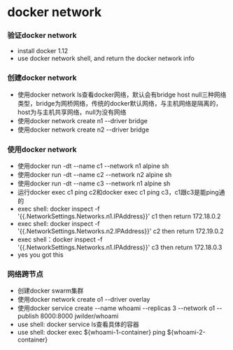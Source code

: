# docker network

### 验证docker network
- install docker 1.12
- use docker network shell, and return the docker network info

### 创建docker network
- 使用docker network ls查看docker网络，默认会有bridge host null三种网络类型，bridge为网桥网络，传统的docker默认网络，与主机网络是隔离的，host为与主机共享网络，null为没有网络
- 使用docker network create n1 --driver bridge
- 使用docker network create n2 --driver bridge

### 使用docker network
- 使用docker run -dt --name c1 --network n1 alpine sh
- 使用docker run -dt --name c2 --network n2 alpine sh
- 使用docker run -dt --name c3 --network n1 alpine sh
- 运行docker exec c1 ping c2和docker exec c1 ping c3，c1跟c3是能ping通的
- exec shell: docker inspect -f '{{.NetworkSettings.Networks.n1.IPAddress}}' c1   then return 172.18.0.2
- exec shell: docker inspect -f '{{.NetworkSettings.Networks.n2.IPAddress}}' c2   then return 172.19.0.2
- exec shell：docker inspect -f '{{.NetworkSettings.Networks.n1.IPAddress}}' c3   then return 172.18.0.3
- yes you got this

### 网络跨节点
- 创建docker swarm集群
- 使用docker network create o1 --driver overlay 
- 使用docker service create --name whoami --replicas 3 --network o1 --publish 8000:8000 jwilder/whoami
- use shell: docker service ls查看具体的容器
- use shell: docker exec ${whoami-1-container} ping ${whoami-2-container}
